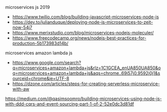 microservices js 2019
- https://www.twilio.com/blog/building-javascript-microservices-node-js
- https://dev.to/julianduque/deploying-node-js-microservices-to-zeit-now-54j7
- https://www.merixstudio.com/blog/microservices-nodejs-moleculer/
- https://www.freecodecamp.org/news/nodejs-best-practices-for-production-5b173983d14b/

microservices amazon lambda js
- https://www.google.com/search?q=microservices+amazon+lambda+js&rlz=1C1GCEA_enUA850UA850&oq=microservices+amazon+lambda+js&aqs=chrome..69i57j0.9592j0j1&sourceid=chrome&ie=UTF-8
- https://dzone.com/articles/steps-for-creating-serverless-microservice-with-aw


https://medium.com/@qasimsoomro/building-microservices-using-node-js-with-ddd-cqrs-and-event-sourcing-part-1-of-2-52e0dc3d81df
